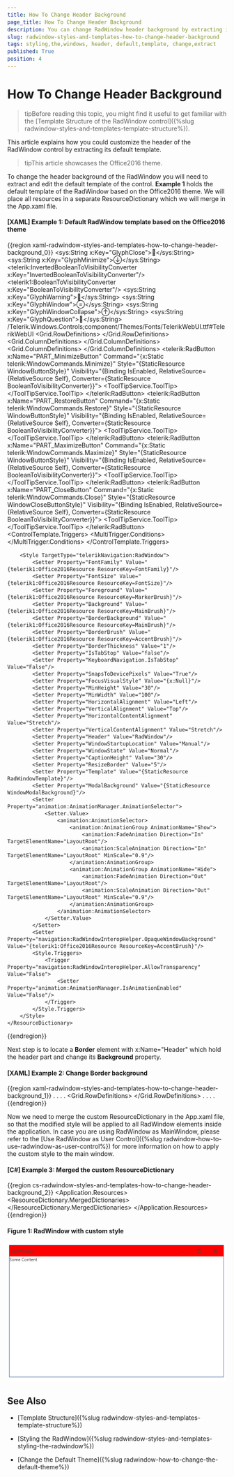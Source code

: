 ```yaml
---
title: How To Change Header Background
page_title: How To Change Header Background
description: You can change RadWindow header background by extracting its default template
slug: radwindow-styles-and-templates-how-to-change-header-background
tags: styling,the,windows, header, default,template, change,extract
published: True
position: 4
---
```


# How To Change Header Background

>tipBefore reading this topic, you might find it useful to get familiar with the [Template Structure of the RadWindow control]({%slug radwindow-styles-and-templates-template-structure%}).

This article explains how you could customize the header of the RadWindow control by extracting its default template.

>tipThis article showcases the Office2016 theme.

To change the header background of the RadWindow you will need to extract and edit the default template of the control. __Example 1__ holds the default template of the RadWindow based on the Office2016 theme. We will place all resources in a separate ResourceDictionary which we will merge in the App.xaml file.

#### __[XAML] Example 1: Default RadWindow template based on the Office2016 theme__
{{region xaml-radwindow-styles-and-templates-how-to-change-header-background_0}}
	<ResourceDictionary xmlns="http://schemas.microsoft.com/winfx/2006/xaml/presentation"
						xmlns:x="http://schemas.microsoft.com/winfx/2006/xaml"
						 xmlns:animation="clr-namespace:Telerik.Windows.Controls.Animation;assembly=Telerik.Windows.Controls"
						xmlns:telerik1="clr-namespace:Telerik.Windows.Controls;assembly=Telerik.Windows.Controls"
						xmlns:telerik="http://schemas.telerik.com/2008/xaml/presentation"
						xmlns:sys="clr-namespace:System;assembly=mscorlib"
						xmlns:navigation="clr-namespace:Telerik.Windows.Controls.Navigation;assembly=Telerik.Windows.Controls.Navigation"
						xmlns:telerikNavigation="clr-namespace:Telerik.Windows.Controls;assembly=Telerik.Windows.Controls.Navigation">
		<SolidColorBrush x:Key="WindowModalBackground" Color="#FFCCE4FC"/>
		<sys:String x:Key="GlyphClose"></sys:String>
		<sys:String x:Key="GlyphMinimize"></sys:String>
		<telerik:InvertedBooleanToVisibilityConverter x:Key="InvertedBooleanToVisibilityConverter"/>
		<telerik1:BooleanToVisibilityConverter x:Key="BooleanToVisibilityConverter"/>
		<sys:String x:Key="GlyphWarning"></sys:String>
		<sys:String x:Key="GlyphWindow"></sys:String>
		<sys:String x:Key="GlyphWindowCollapse"></sys:String>
		<sys:String x:Key="GlyphQuestion"></sys:String>
		<FontFamily x:Key="TelerikWebUI">/Telerik.Windows.Controls;component/Themes/Fonts/TelerikWebUI.ttf#TelerikWebUI</FontFamily>
		<DataTemplate x:Key="AlertIconTemplate">
			<TextBlock
					FontSize="64"
					FontFamily="{StaticResource TelerikWebUI}"
					Foreground="{telerik1:Office2016Resource ResourceKey=IconBrush}"
					telerik:GlyphAdorner.ShowGlyphInDesignTime="True"
					FontWeight="Normal"
					FontStyle="Normal">
				<Run Text="{StaticResource GlyphWarning}"/>
			</TextBlock>
		</DataTemplate>
		<DataTemplate x:Key="ConfirmIconTemplate">
			<TextBlock
					FontSize="64"
					FontFamily="{StaticResource TelerikWebUI}"
					Foreground="{telerik1:Office2016Resource ResourceKey=IconBrush}"
					telerik:GlyphAdorner.ShowGlyphInDesignTime="True"
					FontWeight="Normal"
					FontStyle="Normal">
				<Run Text="{StaticResource GlyphQuestion}"/>
			</TextBlock>
		</DataTemplate>
		<Style x:Key="WindowButtonStyle" TargetType="telerik:RadButton">
			<Setter Property="Foreground" Value="{telerik1:Office2016Resource ResourceKey=IconBrush}"/>
			<Setter Property="Height" Value="30"/>
			<Setter Property="Width" Value="45"/>
			<Setter Property="VerticalAlignment" Value="Center"/>
			<Setter Property="VerticalContentAlignment" Value="Bottom"/>
			<Setter Property="IsTabStop" Value="False"/>
			<Setter Property="FocusVisualStyle" Value="{x:Null}"/>
			<Setter Property="UseLayoutRounding" Value="True"/>
			<Setter Property="Template">
				<Setter.Value>
					<ControlTemplate TargetType="telerik:RadButton">
						<Grid>
							<Border x:Name="BorderVisual" Background="Transparent" CornerRadius="{telerik1:Office2016Resource ResourceKey=CornerRadius}"/>
							<ContentPresenter x:Name="Content" Margin="{TemplateBinding Padding}"/>
						</Grid>
						<ControlTemplate.Triggers>
							<Trigger Property="IsMouseOver" Value="True">
								<Setter TargetName="BorderVisual" Property="Background" Value="{telerik1:Office2016Resource ResourceKey=MouseOverBrush}"/>
							</Trigger>
							<Trigger Property="IsPressed" Value="True">
								<Setter TargetName="BorderVisual" Property="Background" Value="{telerik1:Office2016Resource ResourceKey=PressedBrush}"/>
							</Trigger>
							<Trigger Property="IsEnabled" Value="False">
								<Setter TargetName="Content" Property="Opacity" Value="{telerik1:Office2016Resource ResourceKey=DisabledOpacity}"/>
							</Trigger>
						</ControlTemplate.Triggers>
					</ControlTemplate>
				</Setter.Value>
			</Setter>
		</Style>
		<Style x:Key="WindowCloseButtonStyle" TargetType="telerik:RadButton">
			<Setter Property="Foreground" Value="{telerik1:Office2016Resource ResourceKey=IconBrush}"/>
			<Setter Property="Height" Value="30"/>
			<Setter Property="Width" Value="45"/>
			<Setter Property="VerticalAlignment" Value="Center"/>
			<Setter Property="VerticalContentAlignment" Value="Bottom"/>
			<Setter Property="IsTabStop" Value="False"/>
			<Setter Property="FocusVisualStyle" Value="{x:Null}"/>
			<Setter Property="UseLayoutRounding" Value="True"/>
			<Setter Property="Template">
				<Setter.Value>
					<ControlTemplate TargetType="telerik:RadButton">
						<Grid>
							<Border x:Name="BorderVisual" Background="Transparent" CornerRadius="{telerik1:Office2016Resource ResourceKey=CornerRadius}"/>
							<Border x:Name="PressedVisual"
									Background="{telerik1:Office2016Resource ResourceKey=MainBrush}"
									CornerRadius="{telerik1:Office2016Resource ResourceKey=CornerRadius}"
									Opacity="0"/>
							<ContentPresenter x:Name="Content" Margin="{TemplateBinding Padding}"/>
						</Grid>
						<ControlTemplate.Triggers>
							<Trigger Property="IsMouseOver" Value="True">
								<Setter TargetName="BorderVisual" Property="Background" Value="{telerik1:Office2016Resource ResourceKey=ValidationBrush}"/>
								<Setter Property="Foreground" Value="{telerik1:Office2016Resource ResourceKey=MarkerInvertedBrush}"/>
							</Trigger>
							<Trigger Property="IsPressed" Value="True">
								<Setter TargetName="BorderVisual" Property="Background" Value="{telerik1:Office2016Resource ResourceKey=ValidationBrush}"/>
								<Setter TargetName="PressedVisual" Property="Opacity" Value="0.5"/>
								<Setter Property="Foreground" Value="{telerik1:Office2016Resource ResourceKey=MarkerInvertedBrush}"/>
							</Trigger>
							<Trigger Property="IsEnabled" Value="False">
								<Setter TargetName="Content" Property="Opacity" Value="{telerik1:Office2016Resource ResourceKey=DisabledOpacity}"/>
							</Trigger>
						</ControlTemplate.Triggers>
					</ControlTemplate>
				</Setter.Value>
			</Setter>
		</Style>
		<ControlTemplate x:Key="RadWindowTemplate" TargetType="telerikNavigation:RadWindow">
			<Grid x:Name="LayoutRoot">
				<Border x:Name="WindowOuterBorder"
						Grid.RowSpan="2"
						BorderBrush="{TemplateBinding BorderBrush}"
						BorderThickness="{TemplateBinding BorderThickness}"
						Background="{TemplateBinding Background}"
						CornerRadius="{telerik1:Office2016Resource ResourceKey=CornerRadius}">
					<AdornerDecorator>
						<Grid>
							<Grid.RowDefinitions>
								<RowDefinition Height="Auto" MinHeight="30"/>
								<RowDefinition Height="*"/>
							</Grid.RowDefinitions>
							<Border x:Name="Header" Background="{telerik1:Office2016Resource ResourceKey=MainBrush}" CornerRadius="{telerik1:Office2016Resource ResourceKey=CornerRadiusTop}">
								<Grid>
									<Grid.ColumnDefinitions>
										<ColumnDefinition Width="*"/>
										<ColumnDefinition Width="Auto"/>
									</Grid.ColumnDefinitions>
									<Grid Grid.Column="0">
										<Grid.ColumnDefinitions>
											<ColumnDefinition Width="Auto"/>
											<ColumnDefinition Width="*"/>
										</Grid.ColumnDefinitions>
										<ContentPresenter x:Name="IconContent"
												Grid.Column="0"
												HorizontalAlignment="Left"
												VerticalAlignment="Center"
												Content="{TemplateBinding Icon}"
												ContentTemplate="{TemplateBinding IconTemplate}"
												Margin="4 2 0 2"/>
										<ContentControl x:Name="HeaderContent"
												Grid.Column="1"
												Margin="4 0"
												IsTabStop="False"
												HorizontalAlignment="Stretch"
												VerticalAlignment="Center"
												HorizontalContentAlignment="Stretch"
												Content="{TemplateBinding Header}"
												ContentTemplate="{TemplateBinding HeaderTemplate}"
												SnapsToDevicePixels="True"
												ContentTemplateSelector="{TemplateBinding HeaderTemplateSelector}"
												FontSize="{TemplateBinding FontSize}"
												FontFamily="{TemplateBinding FontFamily}"/>
									</Grid>
									<Border x:Name="PART_HeaderButtonsBorder" Grid.Column="1">
										<StackPanel x:Name="HeaderButtons" Grid.Column="1" Orientation="Horizontal">
											<telerik:RadButton x:Name="PART_MinimizeButton"
													Command="{x:Static telerik:WindowCommands.Minimize}"
													Style="{StaticResource WindowButtonStyle}"
													Visibility="{Binding IsEnabled, RelativeSource={RelativeSource Self}, Converter={StaticResource BooleanToVisibilityConverter}}">
												<ToolTipService.ToolTip>
													<ToolTip telerik:LocalizationManager.ResourceKey="Minimize"/>
												</ToolTipService.ToolTip>
												<TextBlock
														telerik:GlyphAdorner.ShowGlyphInDesignTime="True"
														FontSize="16"
														FontFamily="{StaticResource TelerikWebUI}"
														Foreground="{Binding Foreground, RelativeSource={RelativeSource AncestorType={x:Type telerik:RadButton}}}"
														VerticalAlignment="Center"
														HorizontalAlignment="Center"
														FontWeight="Normal"
														FontStyle="Normal">
													<Run Text="{StaticResource GlyphMinimize}"/>
												</TextBlock>
											</telerik:RadButton>
											<telerik:RadButton x:Name="PART_RestoreButton"
													Command="{x:Static telerik:WindowCommands.Restore}"
													Style="{StaticResource WindowButtonStyle}"
													Visibility="{Binding IsEnabled, RelativeSource={RelativeSource Self}, Converter={StaticResource BooleanToVisibilityConverter}}">
												<ToolTipService.ToolTip>
													<ToolTip telerik:LocalizationManager.ResourceKey="Restore"/>
												</ToolTipService.ToolTip>
												<TextBlock
														telerik:GlyphAdorner.ShowGlyphInDesignTime="True"
														FontSize="16"
														FontFamily="{StaticResource TelerikWebUI}"
														Foreground="{Binding Foreground, RelativeSource={RelativeSource AncestorType={x:Type telerik:RadButton}}}"
														VerticalAlignment="Center"
														HorizontalAlignment="Center"
														FontWeight="Normal"
														FontStyle="Normal">
													<Run Text="{StaticResource GlyphWindowCollapse}"/>
												</TextBlock>
											</telerik:RadButton>
											<telerik:RadButton x:Name="PART_MaximizeButton"
													Command="{x:Static telerik:WindowCommands.Maximize}"
													Style="{StaticResource WindowButtonStyle}"
													Visibility="{Binding IsEnabled, RelativeSource={RelativeSource Self}, Converter={StaticResource BooleanToVisibilityConverter}}">
												<ToolTipService.ToolTip>
													<ToolTip telerik:LocalizationManager.ResourceKey="Maximize"/>
												</ToolTipService.ToolTip>
												<TextBlock
														telerik:GlyphAdorner.ShowGlyphInDesignTime="True"
														FontSize="16"
														FontFamily="{StaticResource TelerikWebUI}"
														Foreground="{Binding Foreground, RelativeSource={RelativeSource AncestorType={x:Type telerik:RadButton}}}"
														VerticalAlignment="Center"
														HorizontalAlignment="Center"
														FontWeight="Normal"
														FontStyle="Normal">
													<Run Text="{StaticResource GlyphWindow}"/>
												</TextBlock>
											</telerik:RadButton>
											<telerik:RadButton x:Name="PART_CloseButton"
													Command="{x:Static telerik:WindowCommands.Close}"
													Style="{StaticResource WindowCloseButtonStyle}"
													Visibility="{Binding IsEnabled, RelativeSource={RelativeSource Self}, Converter={StaticResource BooleanToVisibilityConverter}}">
												<ToolTipService.ToolTip>
													<ToolTip telerik:LocalizationManager.ResourceKey="Close"/>
												</ToolTipService.ToolTip>
												<TextBlock
														telerik:GlyphAdorner.ShowGlyphInDesignTime="True"
														FontSize="16"
														FontFamily="{StaticResource TelerikWebUI}"
														Foreground="{Binding Foreground, RelativeSource={RelativeSource AncestorType={x:Type telerik:RadButton}}}"
														VerticalAlignment="Center"
														HorizontalAlignment="Center"
														FontWeight="Normal"
														FontStyle="Normal">
													<Run Text="{StaticResource GlyphClose}"/>
												</TextBlock>
											</telerik:RadButton>
										</StackPanel>
									</Border>
								</Grid>
							</Border>
							<ContentPresenter x:Name="ContentElement" Grid.Row="1" Margin="{TemplateBinding Padding}" Content="{TemplateBinding Content}" ContentTemplate="{TemplateBinding ContentTemplate}"/>
						</Grid>
					</AdornerDecorator>
				</Border>
			</Grid>
			<ControlTemplate.Triggers>
				<Trigger Property="IsInActiveState" Value="False">
					<Setter Property="BorderBrush" Value="{telerik1:Office2016Resource ResourceKey=BasicBrush}"/>
					<Setter TargetName="HeaderContent" Property="Opacity" Value="0.7"/>
					<Setter TargetName="PART_HeaderButtonsBorder" Property="Opacity" Value="0.7"/>
				</Trigger>
				<Trigger Property="WindowState" Value="Maximized">
					<Setter TargetName="WindowOuterBorder" Property="BorderThickness" Value="0"/>
					<Setter TargetName="HeaderButtons" Property="Margin" Value="0"/>
				</Trigger>
				<Trigger Property="WindowState" Value="Minimized">
					<Setter TargetName="HeaderButtons" Property="Margin" Value="0"/>
					<Setter TargetName="LayoutRoot" Property="HorizontalAlignment" Value="Left"/>
					<Setter TargetName="LayoutRoot" Property="VerticalAlignment" Value="Top"/>
					<Setter TargetName="PART_MinimizeButton" Property="Width" Value="30"/>
					<Setter TargetName="PART_RestoreButton" Property="Width" Value="30"/>
					<Setter TargetName="PART_MaximizeButton" Property="Width" Value="30"/>
					<Setter TargetName="PART_CloseButton" Property="Width" Value="30"/>
				</Trigger>
				<MultiTrigger>
					<MultiTrigger.Conditions>
						<Condition Property="Content" SourceName="IconContent" Value="{x:Null}"/>
						<Condition Property="ContentTemplate" SourceName="IconContent" Value="{x:Null}"/>
					</MultiTrigger.Conditions>
					<Setter TargetName="IconContent" Property="Visibility" Value="Collapsed"/>
				</MultiTrigger>
			</ControlTemplate.Triggers>
		</ControlTemplate>
		
		<Style TargetType="telerikNavigation:RadWindow">
			<Setter Property="FontFamily" Value="{telerik1:Office2016Resource ResourceKey=FontFamily}"/>
			<Setter Property="FontSize" Value="{telerik1:Office2016Resource ResourceKey=FontSize}"/>
			<Setter Property="Foreground" Value="{telerik1:Office2016Resource ResourceKey=MarkerBrush}"/>
			<Setter Property="Background" Value="{telerik1:Office2016Resource ResourceKey=MainBrush}"/>
			<Setter Property="BorderBackground" Value="{telerik1:Office2016Resource ResourceKey=MainBrush}"/>
			<Setter Property="BorderBrush" Value="{telerik1:Office2016Resource ResourceKey=AccentBrush}"/>
			<Setter Property="BorderThickness" Value="1"/>
			<Setter Property="IsTabStop" Value="false"/>
			<Setter Property="KeyboardNavigation.IsTabStop" Value="False"/>
			<Setter Property="SnapsToDevicePixels" Value="True"/>
			<Setter Property="FocusVisualStyle" Value="{x:Null}"/>
			<Setter Property="MinHeight" Value="30"/>
			<Setter Property="MinWidth" Value="100"/>
			<Setter Property="HorizontalAlignment" Value="Left"/>
			<Setter Property="VerticalAlignment" Value="Top"/>
			<Setter Property="HorizontalContentAlignment" Value="Stretch"/>
			<Setter Property="VerticalContentAlignment" Value="Stretch"/>
			<Setter Property="Header" Value="RadWindow"/>
			<Setter Property="WindowStartupLocation" Value="Manual"/>
			<Setter Property="WindowState" Value="Normal"/>
			<Setter Property="CaptionHeight" Value="30"/>
			<Setter Property="ResizeBorder" Value="5"/>
			<Setter Property="Template" Value="{StaticResource RadWindowTemplate}"/>
			<Setter Property="ModalBackground" Value="{StaticResource WindowModalBackground}"/>
			<Setter Property="animation:AnimationManager.AnimationSelector">
				<Setter.Value>
					<animation:AnimationSelector>
						<animation:AnimationGroup AnimationName="Show">
							<animation:FadeAnimation Direction="In" TargetElementName="LayoutRoot"/>
							<animation:ScaleAnimation Direction="In" TargetElementName="LayoutRoot" MinScale="0.9"/>
						</animation:AnimationGroup>
						<animation:AnimationGroup AnimationName="Hide">
							<animation:FadeAnimation Direction="Out" TargetElementName="LayoutRoot"/>
							<animation:ScaleAnimation Direction="Out" TargetElementName="LayoutRoot" MinScale="0.9"/>
						</animation:AnimationGroup>
					</animation:AnimationSelector>
				</Setter.Value>
			</Setter>
			<Setter Property="navigation:RadWindowInteropHelper.OpaqueWindowBackground" Value="{telerik1:Office2016Resource ResourceKey=AccentBrush}"/>
			<Style.Triggers>
				<Trigger Property="navigation:RadWindowInteropHelper.AllowTransparency" Value="False">
					<Setter Property="animation:AnimationManager.IsAnimationEnabled" Value="False"/>
				</Trigger>
			</Style.Triggers>
		</Style>
	</ResourceDictionary>
{{endregion}}

Next step is to locate a __Border__ element with x:Name="Header" which hold the header part and change its __Background__ property.

#### __[XAML] Example 2: Change Border background__

{{region xaml-radwindow-styles-and-templates-how-to-change-header-background_1}}
	. . . .
	 <Grid.RowDefinitions>
		<RowDefinition Height="Auto" MinHeight="30"/>
		<RowDefinition Height="*"/>
	</Grid.RowDefinitions>
	<Border x:Name="Header" Background="Red" CornerRadius="{telerik1:Office2016Resource ResourceKey=CornerRadiusTop}">
		<Grid>
	. . . . 	
{{endregion}}

Now we need to merge the custom ResourceDictionary in the App.xaml file, so that the modified style will be applied to all RadWindow elements inside the application. In case you are using RadWindow as MainWindow, please refer to the [Use RadWindow as User Control]({%slug radwindow-how-to-use-radwindow-as-user-control%}) for more information on how to apply the custom style to the main window.

#### __[C#] Example 3: Merged the custom ResourceDictionary__

{{region cs-radwindow-styles-and-templates-how-to-change-header-background_2}}
	<Application x:Class="Wpf_App1.App"
				 xmlns="http://schemas.microsoft.com/winfx/2006/xaml/presentation"
				 xmlns:x="http://schemas.microsoft.com/winfx/2006/xaml">
		<Application.Resources>
			<ResourceDictionary>
				<ResourceDictionary.MergedDictionaries>
					<ResourceDictionary Source="MyWindowStyleResourceDictionary.xaml"/>                
				</ResourceDictionary.MergedDictionaries>
			</ResourceDictionary>
		</Application.Resources>
	</Application>
{{endregion}}

#### __Figure 1: RadWindow with custom style__
![](images/RadWindow_Styles_and_Templates_HowTo_Change_Header_Background.png)

## See Also

 * [Template Structure]({%slug radwindow-styles-and-templates-template-structure%})

 * [Styling the RadWindow]({%slug radwindow-styles-and-templates-styling-the-radwindow%})

 * [Change the Default Theme]({%slug radwindow-how-to-change-the-default-theme%})
